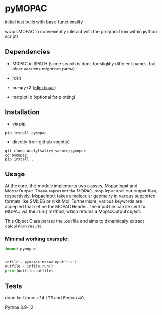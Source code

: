 # pyMOPAC

initial test build with basic functionality

wraps MOPAC to conveniently interact with the program from within python scripts

## Dependencies
+ MOPAC in $PATH (some search is done for slightly different names, but older versions might not parse)
+ rdkit

+ numpy<2 ([rdkit issue](https://github.com/rdkit/rdkit/issues/7477))

+ matplotlib (optional for plotting)

## Installation

+ via pip

`pip install pymopac`

+ directly from github (nightly)
```
git clone Acetylsalicylsaeure/pymopac
cd pymopac
pip install .
```

## Usage

At the core, this module implements two classes, MopacInput and MopacOutput. These represent the MOPAC .mop input and .out output files, respectively. MopacInput takes a molecular geometry in various supported formats like SMILES or rdkit Mol. Furthermore, various keywords are accepted that define the MOPAC Header. The input file can be sent to MOPAC via the .run() method, which returns a MopacOutput object.

This Object Class parses the .out file and aims to dynamically extract calculation results.

### Minimal working example:
```python
import pymopac


infile = pymopac.MopacInput("CC")
outfile = infile.run()
print(outfile.outfile)
```

## Tests

done for Ubuntu 24 LTS and Fedora 40,

Python 3.9-12
